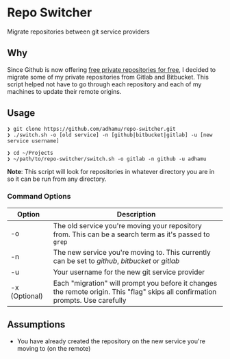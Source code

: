# Repo Switcher
Migrate repositories between git service providers

## Why
Since Github is now offering [free private repositories for free](https://blog.github.com/2019-01-07-new-year-new-github/), I decided to migrate some of my private repositories from Gitlab and Bitbucket. This script helped not have to go through each repository and each of my machines to update their remote origins.

## Usage

```shell
❯ git clone https://github.com/adhamu/repo-switcher.git
❯ ./switch.sh -o [old service] -n [github|bitbucket|gitlab] -u [new service username]

❯ cd ~/Projects
❯ ~/path/to/repo-switcher/switch.sh -o gitlab -n github -u adhamu
```

**Note**: This script will look for repositories in whatever directory you are in so it can be run from any directory.

### Command Options
| Option | Description |
| -------| ------------|
| -o     | The old service you're moving your repository from. This can be a search term as it's passed to `grep` |
| -n     | The new service you're moving to. This currently can be set to *github*, *bitbucket* or *gitlab* |
| -u     | Your username for the new git service provider |
| -x (Optional)     | Each "migration" will prompt you before it changes the remote origin. This "flag" skips all confirmation prompts. Use carefully |

## Assumptions
- You have already created the repository on the new service you're moving to (on the remote)
